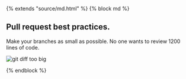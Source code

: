 {% extends "source/md.html" %}
{% block md %}

## Pull request best practices.

Make your branches as small as possible.  No one wants to review 1200 lines of code.

![git diff too big](http://wellingguzman.com/images/github-diff.jpg)

{% endblock %}
